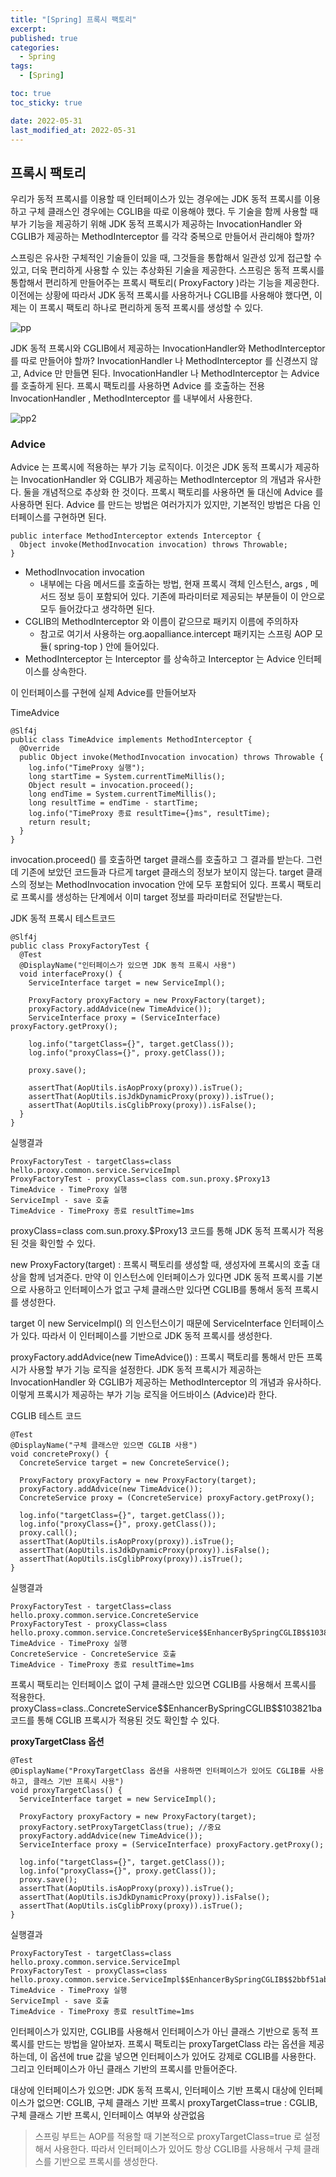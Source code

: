 ```yaml
---
title: "[Spring] 프록시 팩토리"
excerpt:
published: true
categories:
  - Spring
tags:
  - [Spring]

toc: true
toc_sticky: true

date: 2022-05-31
last_modified_at: 2022-05-31
---
```


## 프록시 팩토리

우리가 동적 프록시를 이용할 때 인터페이스가 있는 경우에는 JDK 동적 프록시를 이용하고 구체 클래스인 경우에는 CGLIB을 따로 이용해야 했다. 두 기술을 함께 사용할 때 부가 기능을 제공하기 위해 JDK 동적 프록시가 제공하는 InvocationHandler 와 CGLIB가 제공하는 MethodInterceptor 를 각각 중복으로 만들어서 관리해야 할까?

스프링은 유사한 구체적인 기술들이 있을 때, 그것들을 통합해서 일관성 있게 접근할 수 있고, 더욱 편리하게 사용할 수 있는 추상화된 기술을 제공한다.
스프링은 동적 프록시를 통합해서 편리하게 만들어주는 프록시 팩토리( ProxyFactory )라는 기능을 제공한다.
이전에는 상황에 따라서 JDK 동적 프록시를 사용하거나 CGLIB를 사용해야 했다면, 이제는 이 프록시 팩토리 하나로 편리하게 동적 프록시를 생성할 수 있다.

![pp](../../images/pp.PNG)

JDK 동적 프록시와 CGLIB에서 제공하는 InvocationHandler와 MethodInterceptor를 따로 만들어야 할까? InvocationHandler 나 MethodInterceptor 를 신경쓰지 않고, Advice 만 만들면 된다. InvocationHandler 나 MethodInterceptor 는 Advice 를 호출하게 된다.
프록시 팩토리를 사용하면 Advice 를 호출하는 전용 InvocationHandler , MethodInterceptor 를 내부에서 사용한다.

![pp2](../../images/pp2.PNG)

### Advice

Advice 는 프록시에 적용하는 부가 기능 로직이다. 이것은 JDK 동적 프록시가 제공하는 InvocationHandler 와 CGLIB가 제공하는 MethodInterceptor 의 개념과 유사한다. 둘을 개념적으로 추상화 한 것이다. 프록시 팩토리를 사용하면 둘 대신에 Advice 를 사용하면 된다.
Advice 를 만드는 방법은 여러가지가 있지만, 기본적인 방법은 다음 인터페이스를 구현하면 된다.

```
public interface MethodInterceptor extends Interceptor {
  Object invoke(MethodInvocation invocation) throws Throwable;
}
```

- MethodInvocation invocation
  - 내부에는 다음 메서드를 호출하는 방법, 현재 프록시 객체 인스턴스, args , 메서드 정보 등이 포함되어 있다. 기존에 파라미터로 제공되는 부분들이 이 안으로 모두 들어갔다고 생각하면 된다.
- CGLIB의 MethodInterceptor 와 이름이 같으므로 패키지 이름에 주의하자
  - 참고로 여기서 사용하는 org.aopalliance.intercept 패키지는 스프링 AOP 모듈( spring-top ) 안에 들어있다.
- MethodInterceptor 는 Interceptor 를 상속하고 Interceptor 는 Advice 인터페이스를 상속한다.

이 인터페이스를 구현에 실제 Advice를 만들어보자

TimeAdvice

```
@Slf4j
public class TimeAdvice implements MethodInterceptor {
  @Override
  public Object invoke(MethodInvocation invocation) throws Throwable {
    log.info("TimeProxy 실행");
    long startTime = System.currentTimeMillis();
    Object result = invocation.proceed();
    long endTime = System.currentTimeMillis();
    long resultTime = endTime - startTime;
    log.info("TimeProxy 종료 resultTime={}ms", resultTime);
    return result;
  }
}
```

invocation.proceed() 를 호출하면 target 클래스를 호출하고 그 결과를 받는다.
그런데 기존에 보았던 코드들과 다르게 target 클래스의 정보가 보이지 않는다. target 클래스의 정보는 MethodInvocation invocation 안에 모두 포함되어 있다.
프록시 팩토리로 프록시를 생성하는 단계에서 이미 target 정보를 파라미터로 전달받는다.

JDK 동적 프록시 테스트코드

```
@Slf4j
public class ProxyFactoryTest {
  @Test
  @DisplayName("인터페이스가 있으면 JDK 동적 프록시 사용")
  void interfaceProxy() {
    ServiceInterface target = new ServiceImpl();

    ProxyFactory proxyFactory = new ProxyFactory(target);
    proxyFactory.addAdvice(new TimeAdvice());
    ServiceInterface proxy = (ServiceInterface) proxyFactory.getProxy();

    log.info("targetClass={}", target.getClass());
    log.info("proxyClass={}", proxy.getClass());

    proxy.save();

    assertThat(AopUtils.isAopProxy(proxy)).isTrue();
    assertThat(AopUtils.isJdkDynamicProxy(proxy)).isTrue();
    assertThat(AopUtils.isCglibProxy(proxy)).isFalse();
  }
}
```

실행결과

```
ProxyFactoryTest - targetClass=class hello.proxy.common.service.ServiceImpl
ProxyFactoryTest - proxyClass=class com.sun.proxy.$Proxy13
TimeAdvice - TimeProxy 실행
ServiceImpl - save 호출
TimeAdvice - TimeProxy 종료 resultTime=1ms
```

proxyClass=class com.sun.proxy.$Proxy13 코드를 통해 JDK 동적 프록시가 적용된 것을 확인할 수 있다.

new ProxyFactory(target) : 프록시 팩토리를 생성할 때, 생성자에 프록시의 호출 대상을 함께 넘겨준다. 만약 이 인스턴스에
인터페이스가 있다면 JDK 동적 프록시를 기본으로 사용하고 인터페이스가 없고 구체 클래스만 있다면 CGLIB를 통해서 동적 프록시를 생성한다.

target 이 new ServiceImpl() 의 인스턴스이기 때문에 ServiceInterface 인터페이스가 있다. 따라서 이 인터페이스를 기반으로 JDK 동적 프록시를 생성한다.

proxyFactory.addAdvice(new TimeAdvice()) : 프록시 팩토리를 통해서 만든 프록시가 사용할 부가 기능 로직을 설정한다. JDK 동적 프록시가 제공하는 InvocationHandler 와 CGLIB가 제공하는 MethodInterceptor 의 개념과 유사하다. 이렇게 프록시가 제공하는 부가 기능 로직을 어드바이스 (Advice)라 한다.

CGLIB 테스트 코드

```
@Test
@DisplayName("구체 클래스만 있으면 CGLIB 사용")
void concreteProxy() {
  ConcreteService target = new ConcreteService();

  ProxyFactory proxyFactory = new ProxyFactory(target);
  proxyFactory.addAdvice(new TimeAdvice());
  ConcreteService proxy = (ConcreteService) proxyFactory.getProxy();

  log.info("targetClass={}", target.getClass());
  log.info("proxyClass={}", proxy.getClass());
  proxy.call();
  assertThat(AopUtils.isAopProxy(proxy)).isTrue();
  assertThat(AopUtils.isJdkDynamicProxy(proxy)).isFalse();
  assertThat(AopUtils.isCglibProxy(proxy)).isTrue();
}
```

실행결과

```
ProxyFactoryTest - targetClass=class hello.proxy.common.service.ConcreteService
ProxyFactoryTest - proxyClass=class hello.proxy.common.service.ConcreteService$$EnhancerBySpringCGLIB$$103821ba
TimeAdvice - TimeProxy 실행
ConcreteService - ConcreteService 호출
TimeAdvice - TimeProxy 종료 resultTime=1ms
```

프록시 팩토리는 인터페이스 없이 구체 클래스만 있으면 CGLIB를 사용해서 프록시를 적용한다.
proxyClass=class..ConcreteService\$\$EnhancerBySpringCGLIB\$\$103821ba 코드를 통해 CGLIB 프록시가 적용된 것도 확인할 수 있다.

**proxyTargetClass 옵션**

```
@Test
@DisplayName("ProxyTargetClass 옵션을 사용하면 인터페이스가 있어도 CGLIB를 사용하고, 클래스 기반 프록시 사용")
void proxyTargetClass() {
  ServiceInterface target = new ServiceImpl();

  ProxyFactory proxyFactory = new ProxyFactory(target);
  proxyFactory.setProxyTargetClass(true); //중요
  proxyFactory.addAdvice(new TimeAdvice());
  ServiceInterface proxy = (ServiceInterface) proxyFactory.getProxy();

  log.info("targetClass={}", target.getClass());
  log.info("proxyClass={}", proxy.getClass());
  proxy.save();
  assertThat(AopUtils.isAopProxy(proxy)).isTrue();
  assertThat(AopUtils.isJdkDynamicProxy(proxy)).isFalse();
  assertThat(AopUtils.isCglibProxy(proxy)).isTrue();
}
```

실행결과

```
ProxyFactoryTest - targetClass=class hello.proxy.common.service.ServiceImpl
ProxyFactoryTest - proxyClass=class hello.proxy.common.service.ServiceImpl$$EnhancerBySpringCGLIB$$2bbf51ab
TimeAdvice - TimeProxy 실행
ServiceImpl - save 호출
TimeAdvice - TimeProxy 종료 resultTime=1ms
```

인터페이스가 있지만, CGLIB를 사용해서 인터페이스가 아닌 클래스 기반으로 동적 프록시를 만드는 방법을 알아보자.
프록시 팩토리는 proxyTargetClass 라는 옵션을 제공하는데, 이 옵션에 true 값을 넣으면 인터페이스가 있어도 강제로 CGLIB를 사용한다. 그리고 인터페이스가 아닌 클래스 기반의 프록시를 만들어준다.

대상에 인터페이스가 있으면: JDK 동적 프록시, 인터페이스 기반 프록시
대상에 인터페이스가 없으면: CGLIB, 구체 클래스 기반 프록시
proxyTargetClass=true : CGLIB, 구체 클래스 기반 프록시, 인터페이스 여부와 상관없음

> 스프링 부트는 AOP를 적용할 때 기본적으로 proxyTargetClass=true 로 설정해서 사용한다.
> 따라서 인터페이스가 있어도 항상 CGLIB를 사용해서 구체 클래스를 기반으로 프록시를 생성한다.

<script src="https://utteranc.es/client.js"
        repo="chojs23/comments"
        issue-term="pathname"
        theme="github-dark"
        crossorigin="anonymous"
        async>
</script>
